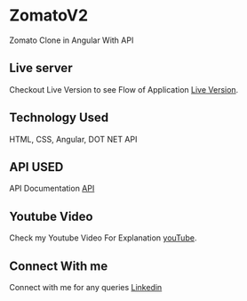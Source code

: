 # ZomatoV2

Zomato Clone in Angular With API

## Live server

Checkout Live Version to see Flow of Application [Live Version](https://voidchetan.github.io/zomato/foodCategory).

## Technology Used

HTML, CSS, Angular, DOT NET API

## API USED

API Documentation [API](https://freeapi.miniprojectideas.com/index.html)

## Youtube Video

Check my Youtube Video For Explanation  [youTube](https://youtu.be/5ttHN3XemKo).

## Connect With me

Connect with me for any queries [Linkedin](https://www.linkedin.com/in/chetan-jogi-a87148ba)

